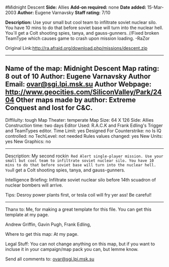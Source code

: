 #Midnight Descent
**Side:** Allies
**Add-on required:** none
**Date added:** 15-Mar-2003
**Author:** Eugene Varnavsky
**Staff rating:** 7/10

**Description:** Use your small but cool team to infiltrate soviet nuclear silo. You have 10 mins to do that before soviet base will turn into the nuclear hell. You`ll get a Colt shooting spies, tanya, and gauss-gunners. //Fixed broken TeamType which causes game to crash upon mission loading. -RaZor

Original Link:http://ra.afraid.org/download.php/missions/descent.zip

******************************
Name of the map: Midnight Descent
Map rating: 8 out of 10
Author: Eugene Varnavsky
Author Email: ovar@sgi.lpi.msk.su
Author Webpage: http://www.geocities.com/SiliconValley/Park/2404
Other maps made by author: Extreme Conquest and lost for C&C.
-----------------
Diffilulty: tough
Map Theater: temperate
Map Size: 64 X 126
Side: Allies
Construction time: two days
Editor Used: R.A.C.K and Frank Edling's Trigger and TeamTypes editor.
Time Limit: yes
Designed For Counterstrike: no
Is IQ controlled: no
TechLevel: not needed
Rules values changed: yes
New Units: yes
New Graphics: no
*****************************
Description: My second rockin` Red Alert single-player mission. Use your
small but cool team to infiltrate soviet nuclear silo. You have 10 mins to
do that before soviet base will turn into the nuclear hell. You`ll get a Colt
shooting spies, tanya, and gauss-gunners.

Intelligence Briefing:
Infiltrate soviet nuclear silo before 14th scuadron of nuclear bombers will
arrive.

Tips:
Desroy power plants first, or tesla coil will fry yer ass!
Be careful!
*****************************
Thanx to:
Me, for making a great template for this file. You can get this template at
my page.

Andrew Griffin, Gavin Pugh, Frank Edling, 

Where to get this map: At my page.


Legal Stuff: You can not change anything on this map, but if you want to
incluse it in your campaign/map pack you can, but lemme know.

Send all comments to: ovar@sgi.lpi.msk.su